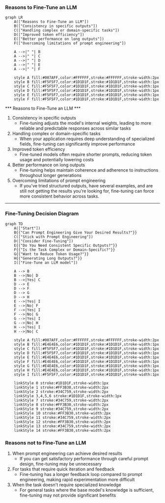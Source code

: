 ### Reasons to Fine-Tune an LLM

```mermaid
graph LR
    A(["Reasons to Fine-Tune an LLM"])
    B(["Consistency in specific outputs"])
    C(["Handling complex or domain-specific tasks"])
    D(["Improved token efficiency"])
    E(["Better performance on long outputs"])
    F(["Overcoming limitations of prompt engineering"])

    A -->|" "| B
    A -->|" "| C
    A -->|" "| D
    A -->|" "| E
    A -->|" "| F

    style A fill:#007AFF,color:#FFFFFF,stroke:#FFFFFF,stroke-width:2px
    style B fill:#F5F5F7,color:#1D1D1F,stroke:#1D1D1F,stroke-width:1px
    style C fill:#F5F5F7,color:#1D1D1F,stroke:#1D1D1F,stroke-width:1px
    style D fill:#F5F5F7,color:#1D1D1F,stroke:#1D1D1F,stroke-width:1px
    style E fill:#F5F5F7,color:#1D1D1F,stroke:#1D1D1F,stroke-width:1px
    style F fill:#F5F5F7,color:#1D1D1F,stroke:#1D1D1F,stroke-width:1px

```
*** Reasons to Fine-Tune an LLM ***

1. Consistency in specific outputs
   - Fine-tuning adjusts the model's internal weights, leading to more reliable and predictable responses across similar tasks
2. Handling complex or domain-specific tasks
   - When your application requires deep understanding of specialized fields, fine-tuning can significantly improve performance
3. Improved token efficiency
   - Fine-tuned models often require shorter prompts, reducing token usage and potentially lowering costs
4. Better performance on long outputs
   - Fine-tuning helps maintain coherence and adherence to instructions throughout longer generations
5. Overcoming limitations of prompt engineering
   - If you've tried structured outputs, have several examples, and are still not getting the results you're looking for, fine-tuning can force more consistent behavior across tasks.

---
### Fine-Tuning Decision Diagram

```mermaid
graph TD
    A(["Start"])
    B{{"Can Prompt Engineering Give Your Desired Results?"}}
    C(["Stick with Prompt Engineering"])
    D(["Consider Fine-Tuning"])
    E{{"Do You Need Consistent Specific Outputs?"}}
    F{{"Is the Task Complex or Domain-Specific?"}}
    G{{"Want to Reduce Token Usage?"}}
    H{{"Generating Long Outputs?"}}
    I(["Fine-Tune an LLM model"])

    A --> B
    B -->|No| D
    B -->|Yes| C
    D --> E
    D --> F
    D --> G
    D --> H
    E -->|Yes| I
    E -->|No| F
    F -->|Yes| I
    F -->|No| G
    G -->|Yes| I
    G -->|No| H
    H -->|Yes| I
    H -->|No| C

    style A fill:#007AFF,color:#FFFFFF,stroke:#FFFFFF,stroke-width:2px
    style B fill:#E4E4E6,color:#1D1D1F,stroke:#1D1D1F,stroke-width:1px
    style C fill:#F5F5F7,color:#1D1D1F,stroke:#1D1D1F,stroke-width:1px
    style D fill:#F5F5F7,color:#1D1D1F,stroke:#1D1D1F,stroke-width:1px
    style E fill:#E4E4E6,color:#1D1D1F,stroke:#1D1D1F,stroke-width:1px
    style F fill:#E4E4E6,color:#1D1D1F,stroke:#1D1D1F,stroke-width:1px
    style G fill:#E4E4E6,color:#1D1D1F,stroke:#1D1D1F,stroke-width:1px
    style H fill:#E4E4E6,color:#1D1D1F,stroke:#1D1D1F,stroke-width:1px
    style I fill:#F5F5F7,color:#1D1D1F,stroke:#1D1D1F,stroke-width:1px

    linkStyle 0 stroke:#1D1D1F,stroke-width:1px
    linkStyle 1 stroke:#FF3B30,stroke-width:2px
    linkStyle 2 stroke:#34C759,stroke-width:2px
    linkStyle 3,4,5,6 stroke:#1D1D1F,stroke-width:1px
    linkStyle 7 stroke:#34C759,stroke-width:2px
    linkStyle 8 stroke:#FF3B30,stroke-width:2px
    linkStyle 9 stroke:#34C759,stroke-width:2px
    linkStyle 10 stroke:#FF3B30,stroke-width:2px
    linkStyle 11 stroke:#34C759,stroke-width:2px
    linkStyle 12 stroke:#FF3B30,stroke-width:2px
    linkStyle 13 stroke:#34C759,stroke-width:2px
    linkStyle 14 stroke:#FF3B30,stroke-width:2px

```

### Reasons not to Fine-Tune an LLM
1. When prompt engineering can achieve desired results
   - If you can get satisfactory performance through careful prompt design, fine-tuning may be unnecessary
2. For tasks that require quick iteration and feedback
   - Fine-tuning has a longer feedback loop compared to prompt engineering, making rapid experimentation more difficult
3. When the task doesn't require specialized knowledge
   - For general tasks where the base model's knowledge is sufficient, fine-tuning may not provide significant benefits

